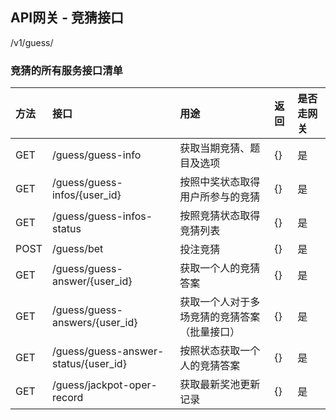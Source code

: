 ## API网关 - 竞猜接口


/v1/guess/     

### 竞猜的所有服务接口清单

 方法 | 接口 | 用途 | 返回 | 是否走网关 
 :-- | :--  | :-- | :-- | :--
 GET| /guess/guess-info | 获取当期竞猜、题目及选项 | {} | 是
 GET| /guess/guess-infos/{user_id}| 按照中奖状态取得用户所参与的竞猜 | {} | 是
 GET| /guess/guess-infos-status| 按照竞猜状态取得竞猜列表 | {} | 是
 POST| /guess/bet| 投注竞猜 | {} | 是
 GET| /guess/guess-answer/{user_id}| 获取一个人的竞猜答案 | {} | 是
 GET| /guess/guess-answers/{user_id}| 获取一个人对于多场竞猜的竞猜答案（批量接口） | {} | 是
 GET| /guess/guess-answer-status/{user_id}| 按照状态获取一个人的竞猜答案 | {} | 是
 GET| /guess/jackpot-oper-record| 获取最新奖池更新记录 | {} | 是
